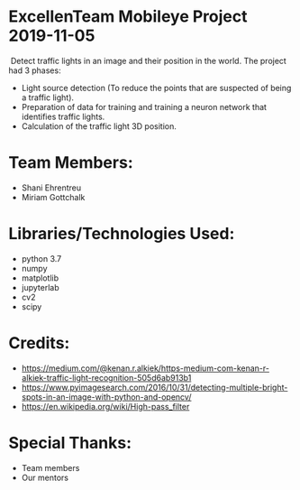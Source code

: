 
# ExcellenTeam Mobileye Project 2019-11-05
​
Detect traffic lights in an image and their position in the world.
​
The project had 3 phases:
* Light source detection (To reduce the points that are suspected of being a traffic light).
* Preparation of data for training and training a neuron network that identifies traffic lights.
* Calculation of the traffic light 3D position.
​
# Team Members:
* Shani Ehrentreu
* Miriam Gottchalk
​
# Libraries/Technologies Used:
* python 3.7
* numpy
* matplotlib
* jupyterlab
* cv2
* scipy
​
# Credits:
* https://medium.com/@kenan.r.alkiek/https-medium-com-kenan-r-alkiek-traffic-light-recognition-505d6ab913b1
* https://www.pyimagesearch.com/2016/10/31/detecting-multiple-bright-spots-in-an-image-with-python-and-opencv/
* https://en.wikipedia.org/wiki/High-pass_filter
​
# Special Thanks:
* Team members
* Our mentors
